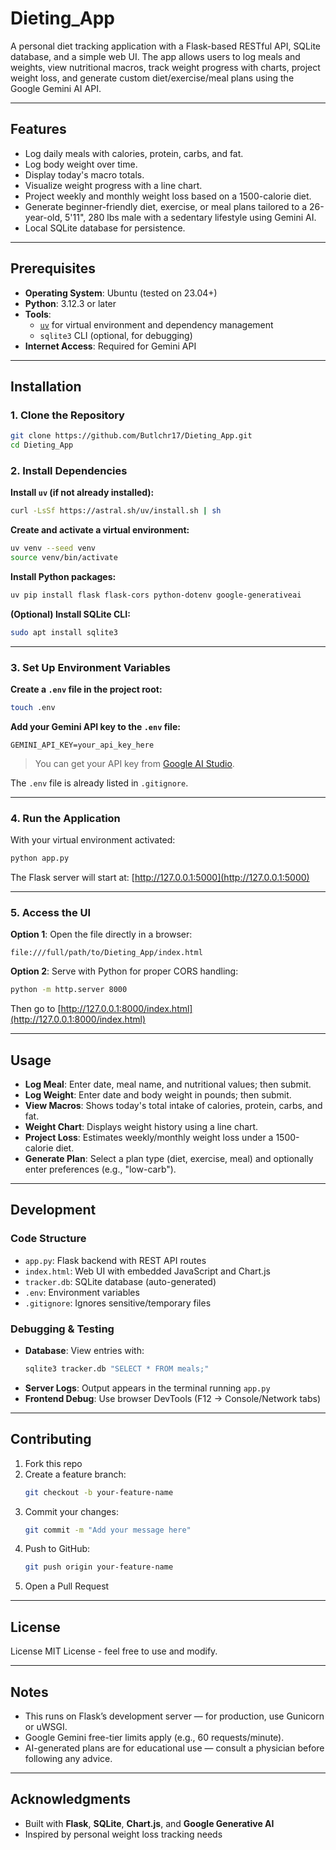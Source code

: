 # Dieting_App

A personal diet tracking application with a Flask-based RESTful API, SQLite database, and a simple web UI. The app allows users to log meals and weights, view nutritional macros, track weight progress with charts, project weight loss, and generate custom diet/exercise/meal plans using the Google Gemini AI API.

---

## Features

- Log daily meals with calories, protein, carbs, and fat.
- Log body weight over time.
- Display today's macro totals.
- Visualize weight progress with a line chart.
- Project weekly and monthly weight loss based on a 1500-calorie diet.
- Generate beginner-friendly diet, exercise, or meal plans tailored to a 26-year-old, 5'11", 280 lbs male with a sedentary lifestyle using Gemini AI.
- Local SQLite database for persistence.

---

## Prerequisites

- **Operating System**: Ubuntu (tested on 23.04+)
- **Python**: 3.12.3 or later
- **Tools**:
  - [`uv`](https://github.com/astral-sh/uv) for virtual environment and dependency management
  - `sqlite3` CLI (optional, for debugging)
- **Internet Access**: Required for Gemini API

---

## Installation

### 1. Clone the Repository

```bash
git clone https://github.com/Butlchr17/Dieting_App.git
cd Dieting_App
```

### 2. Install Dependencies

**Install `uv` (if not already installed):**

```bash
curl -LsSf https://astral.sh/uv/install.sh | sh
```

**Create and activate a virtual environment:**

```bash
uv venv --seed venv
source venv/bin/activate
```

**Install Python packages:**

```bash
uv pip install flask flask-cors python-dotenv google-generativeai
```

**(Optional) Install SQLite CLI:**

```bash
sudo apt install sqlite3
```

---

### 3. Set Up Environment Variables

**Create a `.env` file in the project root:**

```bash
touch .env
```

**Add your Gemini API key to the `.env` file:**

```
GEMINI_API_KEY=your_api_key_here
```

> You can get your API key from [Google AI Studio](https://aistudio.google.com/app/apikey).

The `.env` file is already listed in `.gitignore`.

---

### 4. Run the Application

With your virtual environment activated:

```bash
python app.py
```

The Flask server will start at: [http://127.0.0.1:5000](http://127.0.0.1:5000)

---

### 5. Access the UI

**Option 1**: Open the file directly in a browser:

```
file:///full/path/to/Dieting_App/index.html
```

**Option 2**: Serve with Python for proper CORS handling:

```bash
python -m http.server 8000
```

Then go to [http://127.0.0.1:8000/index.html](http://127.0.0.1:8000/index.html)

---

## Usage

- **Log Meal**: Enter date, meal name, and nutritional values; then submit.
- **Log Weight**: Enter date and body weight in pounds; then submit.
- **View Macros**: Shows today's total intake of calories, protein, carbs, and fat.
- **Weight Chart**: Displays weight history using a line chart.
- **Project Loss**: Estimates weekly/monthly weight loss under a 1500-calorie diet.
- **Generate Plan**: Select a plan type (diet, exercise, meal) and optionally enter preferences (e.g., "low-carb").

---

## Development

### Code Structure

- `app.py`: Flask backend with REST API routes
- `index.html`: Web UI with embedded JavaScript and Chart.js
- `tracker.db`: SQLite database (auto-generated)
- `.env`: Environment variables
- `.gitignore`: Ignores sensitive/temporary files

### Debugging & Testing

- **Database**: View entries with:
  ```bash
  sqlite3 tracker.db "SELECT * FROM meals;"
  ```
- **Server Logs**: Output appears in the terminal running `app.py`
- **Frontend Debug**: Use browser DevTools (F12 → Console/Network tabs)

---

## Contributing

1. Fork this repo
2. Create a feature branch:  
   ```bash
   git checkout -b your-feature-name
   ```
3. Commit your changes:  
   ```bash
   git commit -m "Add your message here"
   ```
4. Push to GitHub:  
   ```bash
   git push origin your-feature-name
   ```
5. Open a Pull Request

---

## License

License MIT License - feel free to use and modify.

---

## Notes

- This runs on Flask’s development server — for production, use Gunicorn or uWSGI.
- Google Gemini free-tier limits apply (e.g., 60 requests/minute).
- AI-generated plans are for educational use — consult a physician before following any advice.

---

## Acknowledgments

- Built with **Flask**, **SQLite**, **Chart.js**, and **Google Generative AI**
- Inspired by personal weight loss tracking needs
